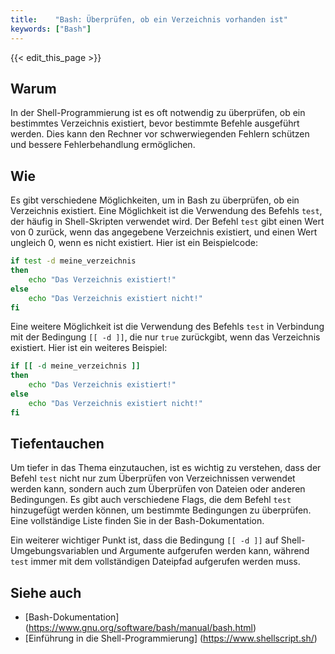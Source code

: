 ```yaml
---
title:    "Bash: Überprüfen, ob ein Verzeichnis vorhanden ist"
keywords: ["Bash"]
---
```


{{< edit_this_page >}}

## Warum

In der Shell-Programmierung ist es oft notwendig zu überprüfen, ob ein bestimmtes Verzeichnis existiert, bevor bestimmte Befehle ausgeführt werden. Dies kann den Rechner vor schwerwiegenden Fehlern schützen und bessere Fehlerbehandlung ermöglichen.

## Wie

Es gibt verschiedene Möglichkeiten, um in Bash zu überprüfen, ob ein Verzeichnis existiert. Eine Möglichkeit ist die Verwendung des Befehls `test`, der häufig in Shell-Skripten verwendet wird. Der Befehl `test` gibt einen Wert von 0 zurück, wenn das angegebene Verzeichnis existiert, und einen Wert ungleich 0, wenn es nicht existiert. Hier ist ein Beispielcode:

```Bash
if test -d meine_verzeichnis
then
    echo "Das Verzeichnis existiert!"
else
    echo "Das Verzeichnis existiert nicht!"
fi
```

Eine weitere Möglichkeit ist die Verwendung des Befehls `test` in Verbindung mit der Bedingung `[[ -d ]]`, die nur `true` zurückgibt, wenn das Verzeichnis existiert. Hier ist ein weiteres Beispiel:

```Bash
if [[ -d meine_verzeichnis ]]
then
    echo "Das Verzeichnis existiert!"
else
    echo "Das Verzeichnis existiert nicht!"
fi
```

## Tiefentauchen

Um tiefer in das Thema einzutauchen, ist es wichtig zu verstehen, dass der Befehl `test` nicht nur zum Überprüfen von Verzeichnissen verwendet werden kann, sondern auch zum Überprüfen von Dateien oder anderen Bedingungen. Es gibt auch verschiedene Flags, die dem Befehl `test` hinzugefügt werden können, um bestimmte Bedingungen zu überprüfen. Eine vollständige Liste finden Sie in der Bash-Dokumentation.

Ein weiterer wichtiger Punkt ist, dass die Bedingung `[[ -d ]]` auf Shell-Umgebungsvariablen und Argumente aufgerufen werden kann, während `test` immer mit dem vollständigen Dateipfad aufgerufen werden muss.

## Siehe auch

- [Bash-Dokumentation] (https://www.gnu.org/software/bash/manual/bash.html)
- [Einführung in die Shell-Programmierung] (https://www.shellscript.sh/)
